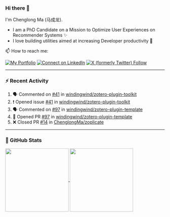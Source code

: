 ### Hi there 👋

I'm Chenglong Ma (马成龙). 

* I am a PhD Candidate on a Mission to Optimize User Experiences on Recommender Systems ✨
* I love building utilities aimed at increasing Developer productivity 💪 

📫 How to reach me:

[![My Portfolio](https://img.shields.io/badge/Visit_me_at-https://chenglongma.com-blue)](https://chenglongma.com)
[![Connect on LinkedIn](https://img.shields.io/badge/--linkedin?label=LinkedIn&logo=LinkedIn&style=social)](https://www.linkedin.com/in/machenglong/)
[![X (formerly Twitter) Follow](https://img.shields.io/twitter/follow/ChenglongM)](https://twitter.com/ChenglongM)

---

### :zap: Recent Activity

<!--START_SECTION:activity-->
1. 🗣 Commented on [#41](https://github.com/windingwind/zotero-plugin-toolkit/issues/41#issuecomment-1889150031) in [windingwind/zotero-plugin-toolkit](https://github.com/windingwind/zotero-plugin-toolkit)
2. ❗ Opened issue [#41](https://github.com/windingwind/zotero-plugin-toolkit/issues/41) in [windingwind/zotero-plugin-toolkit](https://github.com/windingwind/zotero-plugin-toolkit)
3. 🗣 Commented on [#97](https://github.com/windingwind/zotero-plugin-template/pull/97#issuecomment-1888372954) in [windingwind/zotero-plugin-template](https://github.com/windingwind/zotero-plugin-template)
4. 💪 Opened PR [#97](https://github.com/windingwind/zotero-plugin-template/pull/97) in [windingwind/zotero-plugin-template](https://github.com/windingwind/zotero-plugin-template)
5. ❌ Closed PR [#14](https://github.com/ChenglongMa/zoplicate/pull/14) in [ChenglongMa/zoplicate](https://github.com/ChenglongMa/zoplicate)
<!--END_SECTION:activity-->

---

### 🌱 GitHub Stats

<a href="https://github.com/ChenglongMa#-github-stats">
  <img height=200 align="center" src="https://github-readme-stats.vercel.app/api?username=ChenglongMa" />
</a>
<a href="https://github.com/ChenglongMa#-github-stats">
  <img height=200 align="center" src="https://github-readme-stats.vercel.app/api/top-langs?username=ChenglongMa&layout=compact&langs_count=8&card_width=320" />
</a>


<!--
**ChenglongMa/ChenglongMa** is a ✨ _special_ ✨ repository because its `README.md` (this file) appears on your GitHub profile.

Here are some ideas to get you started:

- 🔭 I’m currently working on ...
- 🌱 I’m currently learning ...
- 👯 I’m looking to collaborate on ...
- 🤔 I’m looking for help with ...
- 💬 Ask me about ...
- 📫 How to reach me: ...
- 😄 Pronouns: ...
- ⚡ Fun fact: ...

![Chenglong's GitHub stats](https://github-readme-stats.vercel.app/api?username=ChenglongMa&show_icons=true&count_private=true)

---

![Top Langs](https://github-readme-stats.vercel.app/api/top-langs/?username=ChenglongMa)

---
-->
